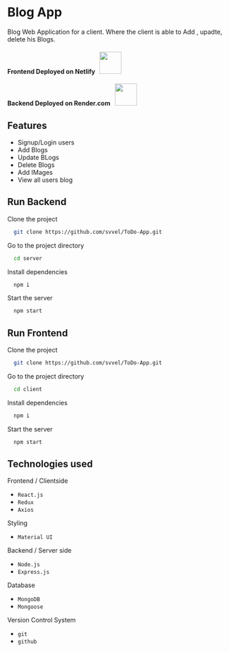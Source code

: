 # Blog App

Blog Web Application for a client. Where the client is able to Add , upadte, delete his Blogs. 

<h4 align="left">
  Frontend Deployed on Netlify &#160; <img src="https://media.giphy.com/media/FbUuPsOW3oOCdAHexF/giphy.gif" width="50"> &#160; 
</h4>

<h4 align="left">
  Backend Deployed on Render.com &#160; <img src="https://media.giphy.com/media/FbUuPsOW3oOCdAHexF/giphy.gif" width="50"> &#160; 
</h4>

## Features
- Signup/Login users
- Add Blogs
- Update BLogs
- Delete Blogs
- Add IMages
- View all users blog

## Run Backend

Clone the project

```bash
  git clone https://github.com/svvel/ToDo-App.git
```

Go to the project directory

```bash
  cd server
```

Install dependencies

```bash
  npm i
```

Start the server

```bash
  npm start
```


## Run Frontend 

Clone the project

```bash
  git clone https://github.com/svvel/ToDo-App.git
```

Go to the project directory

```bash
  cd client
```

Install dependencies

```bash
  npm i
```

Start the server

```bash
  npm start
```

## Technologies used

 Frontend / Clientside
  
 -  `React.js`
 -  `Redux`
 -  `Axios`

 Styling
 -  `Material UI`

 Backend / Server side 
   -  `Node.js` 
   -  `Express.js` 

Database
  -  `MongoDB`
  -  `Mongoose`
  
Version Control System
  -  `git`
  -  `github`
